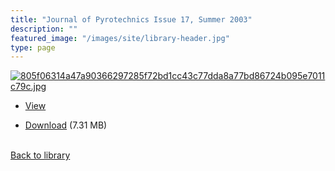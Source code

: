 ```yaml
---
title: "Journal of Pyrotechnics Issue 17, Summer 2003"
description: ""
featured_image: "/images/site/library-header.jpg"
type: page
---
```


<a href="https://drive.google.com/file/d/1-_jmCErnSsqe_TpHzQbbcZ51CDUYEVN-/view" target="_blank">![805f06314a47a90366297285f72bd1cc43c77dda8a77bd86724b095e7011c79c.jpg](/images/library/805f06314a47a90366297285f72bd1cc43c77dda8a77bd86724b095e7011c79c.jpg)</a>
* <a href="https://drive.google.com/file/d/1-_jmCErnSsqe_TpHzQbbcZ51CDUYEVN-/view" target="_blank">View</a>

* [Download](https://drive.google.com/uc?export=download&id=1-_jmCErnSsqe_TpHzQbbcZ51CDUYEVN-) (7.31 MB)

<br />[Back to library](/library/)

